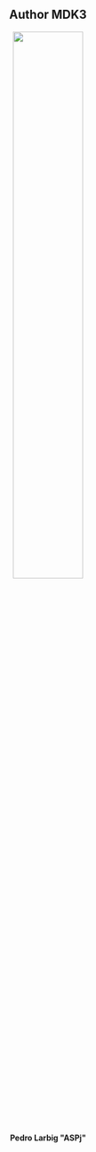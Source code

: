 <div align="center">
    <h2>Author MDK3</h2>
    <img src="https://github.com/fixploit03/Pentest-WiFi/blob/main/tools/mdk3/img/%3F.jpg" width="50%"/>
    <p><b>Pedro Larbig "ASPj"</b></p>
</div>

